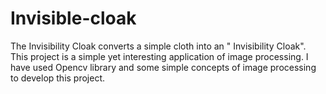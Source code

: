 # Invisible-cloak
The Invisibility Cloak converts a simple cloth into an " Invisibility Cloak". This project is a simple yet interesting application of image processing. I have used Opencv library and some simple concepts of image processing to develop this project. 
